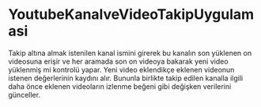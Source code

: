 # YoutubeKanalveVideoTakipUygulamasi
 Takip altına almak istenilen kanal ismini girerek bu kanalın son yüklenen on videosuna erişir ve her aramada son on videoya bakarak yeni video yüklenmiş mi kontrolü yapar. Yeni video eklendikçe eklenen videonun istenen değerlerinin kaydını alır. Bununla birlikte takip edilen kanalla ilgili daha önce eklenen videoların izlenme beğeni gibi değişken verilerini günceller.
